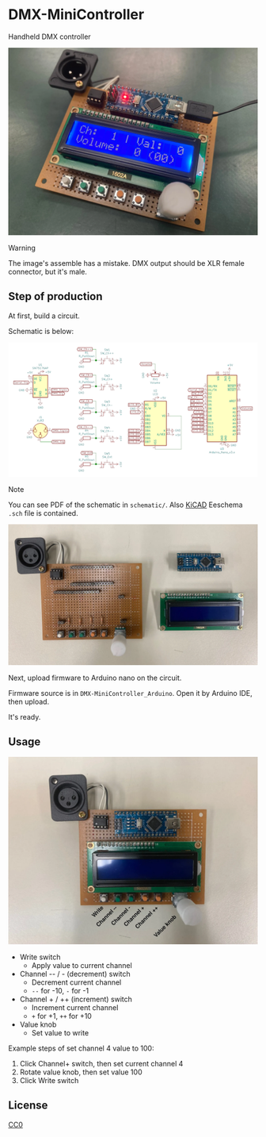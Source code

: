 # DMX-MiniController

Handheld DMX controller

![Head image](./images/head-image.webp)

> [!WARNING]
>
> The image's assemble has a mistake. DMX output should be XLR female connector, but it's male.

## Step of production

At first, build a circuit.

Schematic is below:

![Schematic](./images/schematic.webp)

> [!NOTE]
>
> You can see PDF of the schematic in `schematic/`. Also [KiCAD](https://www.kicad.org/) Eeschema `.sch` file is contained.

![Components](./images/components.webp)

Next, upload firmware to Arduino nano on the circuit.

Firmware source is in `DMX-MiniController_Arduino`. Open it by Arduino IDE, then upload.

It's ready.

## Usage

![Assemble](./images/assemble.webp)

- Write switch
  - Apply value to current channel
- Channel -- / - (decrement) switch
  - Decrement current channel
  - `--` for -10, `-` for -1
- Channel + / ++ (increment) switch
  - Increment current channel
  - `+` for +1, `++` for +10
- Value knob
  - Set value to write

Example steps of set channel 4 value to 100:

1. Click Channel+ switch, then set current channel 4
2. Rotate value knob, then set value 100
3. Click Write switch

## License

[CC0](./LICENSE)
